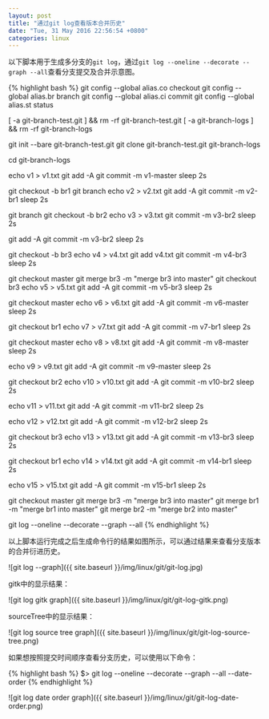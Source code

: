```yaml
---
layout: post
title: "通过git log查看版本合并历史"
date: "Tue, 31 May 2016 22:56:54 +0800"
categories: linux
---
```


以下脚本用于生成多分支的`git log`，通过`git log --oneline --decorate --graph --all`查看分支提交及合并示意图。

{% highlight bash %}
git config --global alias.co checkout
git config --global alias.br branch
git config --global alias.ci commit
git config --global alias.st status

[ -a git-branch-test.git ] && rm -rf git-branch-test.git
[ -a git-branch-logs ] && rm -rf git-branch-logs

git init --bare git-branch-test.git
git clone git-branch-test.git git-branch-logs

cd git-branch-logs

echo v1 > v1.txt
git add -A
git commit -m v1-master
sleep 2s

git checkout -b br1
git branch
echo v2 > v2.txt
git add -A
git commit -m v2-br1
sleep 2s

git branch
git checkout -b br2
echo v3 > v3.txt
git commit -m v3-br2
sleep 2s

git add -A
git commit -m v3-br2
sleep 2s

git checkout -b br3
echo v4 > v4.txt
git add v4.txt
git commit -m v4-br3
sleep 2s

git checkout master
git merge br3 -m "merge br3 into master"
git checkout br3
echo v5 > v5.txt
git add -A
git commit -m v5-br3
sleep 2s

git checkout master
echo v6 > v6.txt
git add -A
git commit -m v6-master
sleep 2s

git checkout br1
echo v7 > v7.txt
git add -A
git commit -m v7-br1
sleep 2s

git checkout master
echo v8 > v8.txt
git add -A
git commit -m v8-master
sleep 2s

echo v9 > v9.txt
git add -A
git commit -m v9-master
sleep 2s

git checkout br2
echo v10 > v10.txt
git add -A
git commit -m v10-br2
sleep 2s

echo v11 > v11.txt
git add -A
git commit -m v11-br2
sleep 2s

echo v12 > v12.txt
git add -A
git commit -m v12-br2
sleep 2s

git checkout br3
echo v13 > v13.txt
git add -A
git commit -m v13-br3
sleep 2s

git checkout br1
echo v14 > v14.txt
git add -A
git commit -m v14-br1
sleep 2s

echo v15 > v15.txt
git add -A
git commit -m v15-br1
sleep 2s

git checkout master
git merge br3 -m "merge br3 into master"
git merge br1 -m "merge br1 into master"
git merge br2 -m "merge br2 into master"

git log --oneline --decorate --graph --all
{% endhighlight %}

以上脚本运行完成之后生成命令行的结果如图所示，可以通过结果来查看分支版本的合并衍进历史。

![git log --graph]({{ site.baseurl }}/img/linux/git/git-log.jpg)

gitk中的显示结果：

![git log gitk graph]({{ site.baseurl }}/img/linux/git/git-log-gitk.png)

sourceTree中的显示结果：

![git log source tree graph]({{ site.baseurl }}/img/linux/git/git-log-source-tree.png)

如果想按照提交时间顺序查看分支历史，可以使用以下命令：

{% highlight bash %}
$> git log --oneline --decorate --graph --all --date-order
{% endhighlight %}

![git log date order graph]({{ site.baseurl }}/img/linux/git/git-log-date-order.png)
